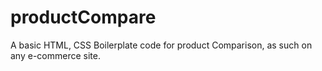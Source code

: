 # productCompare

A basic HTML, CSS Boilerplate code for product Comparison, as such on any e-commerce site.
